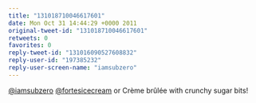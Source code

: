 ```yaml
---
title: "131018710046617601"
date: Mon Oct 31 14:44:29 +0000 2011
original-tweet-id: "131018710046617601"
retweets: 0
favorites: 0
reply-tweet-id: "131016090527608832"
reply-user-id: "197385232"
reply-user-screen-name: "iamsubzero"
---
```

<a href="https://twitter.com/iamsubzero">@iamsubzero</a> <a href="https://twitter.com/fortesicecream">@fortesicecream</a> or Crème brûlée with crunchy sugar bits!
